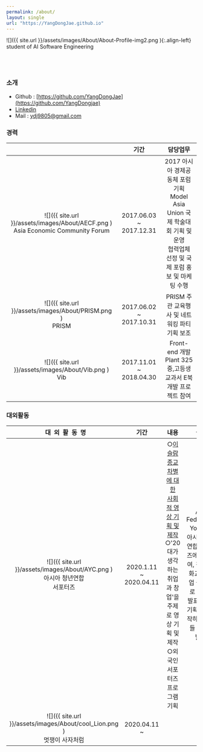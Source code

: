 ```yaml
---
permalink: /about/
layout: single
url: "https://YangDongJae.github.io"
---
```


![]({{ site.url }}/assets/images/About/About-Profile-img2.png    ){:.align-left}
<br/>
student of AI Software Engineering <br/>
<br/>
<br/>
<br/>

### 소개

* Github : [https://github.com/YangDongJae](https://github.com/YangDongjae)
* [Linkedin](https://www.linkedin.com/in/dongjae-yang-88918b175/)
* Mail : ydj9805@gmail.com

<!-- ### resume
[거시적 관점을 통한 미시적 관점]<br/><br/>

나무만 바라보면 숲을 볼 수 없지만, 숲을 바라보면서 나무의 큰 특징을 찾을 수는 있다고 판단합니다.<br/><br/>

이는 어떤 일이든 처음엔 큰 상황을 바라보고, 그 상황 속에서 특징적인 부분을 파악하여, 조사하고, 고민한 후 세부적인 계획을 수립하고, 진행하는 습관을 만들게 해주었습니다.<br/><br/>

위와 같은 습관을 통해 복잡하고 어려운 일을 쉽게 할 수 있는 메커니즘을 통찰하게 되었고 이는 외교부 산하 재단 아시아 경제 공동체 재단 [AECF]에서 인턴십을 하며 모이 아시아 연합 총회 [Model Asian Union] 을 기획하며 외교통상부, 한국관광공사, 인천관광공사, 인천광역시, 한국 국제 교류재단, 한국과학창의 재단에서 성공적으로 투자를 유치 받을 수 있게 도와주었습니다.<br/><br/>

[마케팅, 전략을 수립하여 승리를 쟁취하다.]<br/><br/>

마케팅이란 , 세상에서 일어나는 모든 행위에 대해 얼마나 더 효율적으로 개인 혹은 집단에게 물질적 , 비물질적 이익을 창출하게하는 방법론입니다.  '이익을 창출'하는 궁극적인 목적에 있어 마케팅은 전쟁과 비슷하다고 생각합니다.<br/><br/>

군은  전쟁터에서 지휘관이 전략을 수립하면 ,  지휘관 , 부사관 병 들이 자신의 국가의 이익을 위해 전략에 맞춰 싸웁니다. 마케팅 분야도 마찬가지 입니다. 마케터가 회사의 이익(물질적 , 비 물질적) 을 창출하기위해 전략을 수립하면 , 그 전략의 큰 틀에 맞춰 sales 들이 바이어 앞에서 즉각적인 대응을 하며 회사의 이익을 창출합니다. 그렇기에 훌륭한 마케팅은 다양한 상황에 대처할수있게 전략을 수립하는 '유연함' 과 '틀에 박혀있지않는 사고' 에서 비롯된다고 생각합니다. <br/><br/>

한가지 정답을 찾는 마케팅은 손해를 발생시키지만 , 다양한 상황에 맞춰 대응할수있게 설계를 하는 마케팅은 집단 혹은 개인에게 발생할 이익을 수십 수백배로 상승시킬수 있습니다.<br/><br/>

[공학도와 사회적 현상에 연쇄성]<br/><br/>

공학의 베이스는 심리에 있고 심리는 사회 현상과 역사에 의거한다고 생각합니다. 이와 같은 공학에
대한 저의 가치관은 공학도로서의 기술적인 스킬뿐만 아니라 다양한 사회 현상을 이해하고 solution
을 찾는 일에 대해 관심을 갖게 하였습니다. 이 관심은 아시아 경제공동체 재단에서 Model Asian
Union을 4차 산업혁명과 신고립주의 섹션으로 기획하게 하였고, 종교적 ‘차별’이라는 주제에 맞추어
solution을 제시하는 영상을 기획 제작하게 하는 등 다양한 사회적 문제를 해결하는 활동을 하게 만들
었습니다.<br/><br/>

신설학과에 재학하여 1학년에 학회장 활동을 하였고 학과에 다양한 행사를 기획/운영했습니다. 이 경
험은 리더로서의 자질을 함양하게 해주었습니다. 학교의 프로그램들을 진행하기 위해서는 사람들의
이야기를 들은 후 그 내용을 정리하고, 대표자로써 다양한 사람들과 토론, 토의하며 문제에 대한 적합
한 solution을 도출하는 과정을 반복해야 했습니다. 이 과정을 통해 다른 사람의 의견을 수용하고 저의
의견을 어필하는 방법에 대해 터득하게 되었습니다.<br/><br/>

스타트업 플랜트325에서 프론트엔드 개발자로써 일을 하였습니다. 스타트업에서 일을 하는 경험은
저의 ‘책임감’과 ‘오너십’을 성장시켰습니다. 이 경험을 하면서 저 스스로 한계에 수없이 부딪혔습니
다. 그때마다 포기 대신 ‘내 회사를 성장시키는 일’이라고 생각하며 도전했습니다. 이 경험은 어떤 문
제를 접할 때 ‘우리 모두의 일, 나의 일’이라고 생각하게 되는 전환점을 만들어 주었습니다.<br/><br/>

저는 “바꿔야 할 것을 바꾸는 용기, 바꾸지 말아야 할 것을 지키는 용기, 바꾸어야 할 것과 바꾸지 말아
야 할 것을 구분할 수 있는 지혜‘를 개발하기 위해 항상 노력합니다. 앞으로 차세대 오피니언 리더로서
여러 사회 이슈에 대해 바꿔야 할 것, 바꾸지 말아야 할 것을 현명하게 구분하여 함께 성장할 것입니 -->

### 경력

|  | 기간  | 담당업무 |
| :---------:|:---------:|:---------:|
| ![]({{ site.url }}/assets/images/About/AECF.png    )<br/> Asia Economic Community Forum | 2017.06.03 ~ 2017.12.31    | 2017 아시아 경제공동체 포럼 기획 <br/> Model Asia Union 국제 학술대회 기획 및 운영 <br/>협력업체 선정 및 국제 포럼 홍보 및 마케팅 수행  |
| ![]({{ site.url }}/assets/images/About/PRISM.png    )<br/>PRISM    |  2017.06.02 ~ 2017.10.31   |  PRISM 주관 교육행사 및 네트워킹 파티 기획 보조 <br/>  |
| ![]({{ site.url }}/assets/images/About/Vib.png    )<br/>Vib    | 2017.11.01 ~ 2018.04.30    |  Front-end 개발 <br/>Plant 325 중,고등생 교과서 E북 개발 프로젝트 참여  |

### 대외활동 

| &nbsp;&nbsp;대&nbsp;&nbsp;외&nbsp;&nbsp;활&nbsp;&nbsp;동&nbsp;&nbsp;명 | 기간  |내용 | 설명 |
| :---------:|:---------:|:-----------------------------:|:---------:|
|![]({{ site.url }}/assets/images/About/AYC.png    )<br/>아시아 청년연합<br/>서포터즈|2020.1.11 ~ 2020.04.11| ○[이슬람 종교 차별에 대한 <br/>  사회적 영상 기획 및 제작](https://www.youtube.com/watch?v=3uM8zKF3gJE)<br/> ○'20대가 생각하는 취업과 창업'을 주제로 영상 기획 및 제작 <br/>○외국인 서포터즈 프로그램기획 |Asia Federation Youth 의 아시아 청년 연합 서포터즈에 참가하여, 창업, 문화교류, 취업 을 주제로 영상과 발표자료를 기획하고 제작하여 대중들 앞에서 발표.|
|![]({{ site.url }}/assets/images/About/cool_Lion.png    )<br/>멋쟁이 사자처럼|2020.04.11 ~ |||









